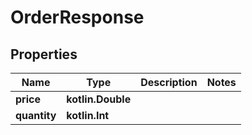 
# OrderResponse

## Properties
Name | Type | Description | Notes
------------ | ------------- | ------------- | -------------
**price** | **kotlin.Double** |  | 
**quantity** | **kotlin.Int** |  | 



